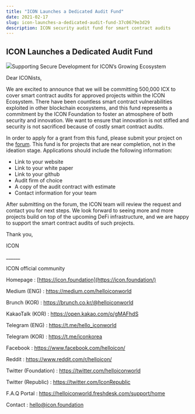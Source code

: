 ```yaml
---
title: "ICON Launches a Dedicated Audit Fund"
date: 2021-02-17
slug: icon-launches-a-dedicated-audit-fund-37c0679e3d29
description: ICON security audit fund for smart contract audits
---
```


## ICON Launches a Dedicated Audit Fund

![](https://cdn-images-1.medium.com/max/800/0*ecIHnJEE-h7PXZkA)Supporting Secure Development for ICON’s Growing Ecosystem

Dear ICONists,

We are excited to announce that we will be committing 500,000 ICX to cover smart contract audits for approved projects within the ICON Ecosystem. There have been countless smart contract vulnerabilities exploited in other blockchain ecosystems, and this fund represents a commitment by the ICON Foundation to foster an atmosphere of both security and innovation. We want to ensure that innovation is not stifled and security is not sacrificed because of costly smart contract audits.

In order to apply for a grant from this fund, please submit your project on the [forum](https://forum.icon.community/c/g/smart-contract-audit-request/46). This fund is for projects that are near completion, not in the ideation stage. Applications should include the following information:

* Link to your website
* Link to your white paper
* Link to your github
* Audit firm of choice
* A copy of the audit contract with estimate
* Contact information for your team

After submitting on the forum, the ICON team will review the request and contact you for next steps. We look forward to seeing more and more projects build on top of the upcoming DeFi infrastructure, and we are happy to support the smart contract audits of such projects.

Thank you,

ICON

\_\_\_\_\_\_

ICON official community

Homepage : [https://icon.foundation](https://icon.foundation/)

Medium (ENG) : <https://medium.com/helloiconworld>

Brunch (KOR) : <https://brunch.co.kr/@helloiconworld>

KakaoTalk (KOR) : <https://open.kakao.com/o/gMAFhdS>

Telegram (ENG) : <https://t.me/hello_iconworld>

Telegram (KOR) : <https://t.me/iconkorea>

Facebook : <https://www.facebook.com/helloicon/>

Reddit : <https://www.reddit.com/r/helloicon/>

Twitter (Foundation) : <https://twitter.com/helloiconworld>

Twitter (Republic) : <https://twitter.com/IconRepublic>

F.A.Q Portal : <https://helloiconworld.freshdesk.com/support/home>

Contact : hello@icon.foundation

